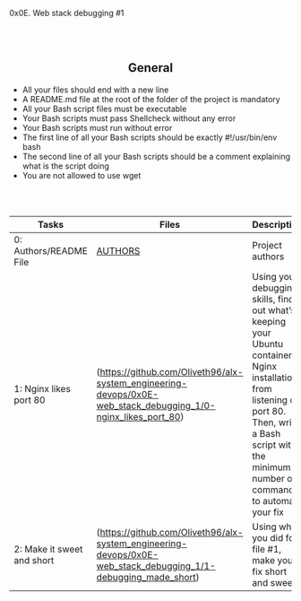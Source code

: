 0x0E. Web stack debugging #1

<br>
<br>

<center> <h2>General</h2> </center>
<ul>
    <li>All your files should end with a new line</li>
    <li>A README.md file at the root of the folder of the project is mandatory</li>
    <li>All your Bash script files must be executable</li>
    <li>Your Bash scripts must pass Shellcheck without any error</li>
    <li>Your Bash scripts must run without error</li>
    <li>The first line of all your Bash scripts should be exactly #!/usr/bin/env bash</li>
    <li>The second line of all your Bash scripts should be a comment explaining what is the script doing</li>
    <li>You are not allowed to use wget</li>
</ul>
<br>
<br>

| Tasks | Files | Description |
| ----- | ----- | ------ |
| 0: Authors/README File | [AUTHORS](https://github.com/Oliveth96/alx-system_engineering-devops/0x0E-web_stack_debugging_1/AUTHORS) | Project authors |
| 1: Nginx likes port 80 | (https://github.com/Oliveth96/alx-system_engineering-devops/0x0E-web_stack_debugging_1/0-nginx_likes_port_80) | Using your debugging skills, find out what’s keeping your Ubuntu container’s Nginx installation from listening on port 80. Then, write a Bash script with the minimum number of commands to automate your fix |
| 2: Make it sweet and short | (https://github.com/Oliveth96/alx-system_engineering-devops/0x0E-web_stack_debugging_1/1-debugging_made_short) | Using what you did for file #1, make your fix short and sweet |









